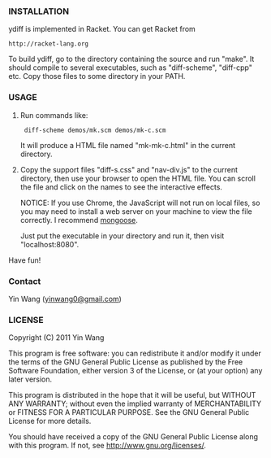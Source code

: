 ### INSTALLATION

ydiff is implemented in Racket. You can get Racket from

    http://racket-lang.org

To build ydiff, go to the directory containing the source and run
"make". It should compile to several executables, such as
"diff-scheme", "diff-cpp" etc. Copy those files to some directory in
your PATH.



### USAGE

1. Run commands like:

        diff-scheme demos/mk.scm demos/mk-c.scm

   It will produce a HTML file named "mk-mk-c.html" in the current
   directory.


2. Copy the support files "diff-s.css" and "nav-div.js" to the current
   directory, then use your browser to open the HTML file. You can
   scroll the file and click on the names to see the interactive
   effects.

   NOTICE: If you use Chrome, the JavaScript will not run on local
   files, so you may need to install a web server on your machine to
   view the file correctly. I recommend
   [mongoose](http://code.google.com/p/mongoose).

   Just put the executable in your directory and run it, then visit
   "localhost:8080".


Have fun!


### Contact

Yin Wang (yinwang0@gmail.com)



### LICENSE

Copyright (C) 2011 Yin Wang

This program is free software: you can redistribute it and/or modify
it under the terms of the GNU General Public License as published by
the Free Software Foundation, either version 3 of the License, or
(at your option) any later version.

This program is distributed in the hope that it will be useful,
but WITHOUT ANY WARRANTY; without even the implied warranty of
MERCHANTABILITY or FITNESS FOR A PARTICULAR PURPOSE.  See the
GNU General Public License for more details.

You should have received a copy of the GNU General Public License
along with this program.  If not, see <http://www.gnu.org/licenses/>.
